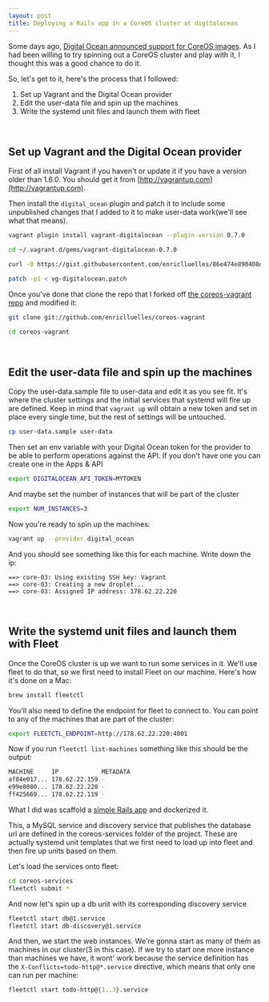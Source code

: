```yaml
---
layout: post
title: Deploying a Rails app in a CoreOS cluster at digitalocean
---
```


Some days ago, [Digital Ocean announced support for CoreOS images](https://www.digitalocean.com/company/blog/coreos-now-available-on-digitalocean/). As I had been willing to try spinning out a CoreOS cluster and play with it, I thought this was a good chance to do it.

So, let's get to it, here's the process that I followed:

1. Set up Vagrant and the Digital Ocean provider
2. Edit the user-data file and spin up the machines
3. Write the systemd unit files and launch them with fleet

</br>

## Set up Vagrant and the Digital Ocean provider

First of all install Vagrant if you haven't or update it if you have a version older than 1.6.0. You should get it from [http://vagrantup.com](http://vagrantup.com).

Then install the `digital_ocean` plugin and patch it to include some unpublished changes that I added to it to make user-data work(we'll see what that means).

```bash
vagrant plugin install vagrant-digitalocean --plugin-version 0.7.0

cd ~/.vagrant.d/gems/vagrant-digitalocean-0.7.0

curl -O https://gist.githubusercontent.com/enriclluelles/86e474e890408dfb2f38/raw/0194a53aa03de83d2f7f02fee1942ce8aa5dcab4/vg-digitalocean.patch

patch -p1 < vg-digitalocean.patch
```

Once you've done that clone the repo that I forked off [the coreos-vagrant repo](https://github.com/coreos/coreos-vagrant) and modified it:

```bash
git clone git://github.com/enriclluelles/coreos-vagrant

cd coreos-vagrant
```
</br>

## Edit the user-data file and spin up the machines


Copy the user-data.sample file to user-data and edit it as you see fit.
It's where the cluster settings and the initial services that systemd will fire up are defined.
Keep in mind that `vagrant up` will obtain a new token and set in place every single time, but the rest of settings will be untouched.

```bash
cp user-data.sample user-data
```

Then set an env variable with your Digital Ocean token for the provider to be able to perform operations against the API. If you don't have one you can create one in the Apps & API

```bash
export DIGITALOCEAN_API_TOKEN=MYTOKEN
```

And maybe set the number of instances that will be part of the cluster

```bash
export NUM_INSTANCES=3
```

Now you're ready to spin up the machines:

```bash
vagrant up --provider digital_ocean
```

And you should see something like this for each machine. Write down the ip:

```
==> core-03: Using existing SSH key: Vagrant
==> core-03: Creating a new droplet...
==> core-03: Assigned IP address: 178.62.22.220
```
</br>

## Write the systemd unit files and launch them with Fleet

Once the CoreOS cluster is up we want to run some services in it.
We'll use fleet to do that, so we first need to install Fleet on our machine.
Here's how it's done on a Mac:

```bash
brew install fleetctl
```

You'll also need to define the endpoint for fleet to connect to. You can point to any of the machines that are part of the cluster:

```bash
export FLEETCTL_ENDPOINT=http://178.62.22.220:4001
```

Now if you run `fleetctl list-machines` something like this should be the output:

```bash
MACHINE     IP            METADATA
af84e017... 178.62.22.159 -
e99e8080... 178.62.22.220 -
ff425669... 178.62.22.119 -
```

What I did was scaffold a [simple Rails app](https://github.com/enriclluelles/todo-app) and dockerized it.

This, a MySQL service and discovery service that publishes the database url are defined in the coreos-services folder of the project.
These are actually systemd unit templates that we first need to load up into fleet and then fire up units based on them. 

Let's load the services onto fleet:

```bash
cd coreos-services
fleetctl submit *
```

And now let's spin up a db unit with its corresponding discovery service

```bash
fleetctl start db@1.service
fleetctl start db-discovery@1.service
```

And then, we start the web instances. We're gonna start as many of them as machines in our cluster(3 in this case). If we try to start one more instance than machines we have, it wont' work
because the service definition has the `X-Conflicts=todo-http@*.service` directive, which means that only one can run per machine:

```bash
fleetctl start todo-http@{1..3}.service
```
